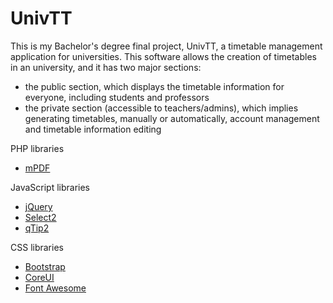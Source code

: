 # UnivTT

This is my Bachelor's degree final project, UnivTT, a timetable management application for universities. 
This software allows the creation of timetables in an university, and it has two major sections: 
- the public section, which displays the timetable information for everyone, including students and professors
- the private section (accessible to teachers/admins), which implies generating timetables, manually or automatically, account management and timetable information editing

PHP libraries
- [mPDF](https://mpdf.github.io/)

JavaScript libraries
- [jQuery](https://jquery.com/)
- [Select2](https://select2.org/)
- [qTip2](https://github.com/qTip2/qTip2)

CSS libraries
- [Bootstrap](https://getbootstrap.com/)
- [CoreUI](https://coreui.io/)
- [Font Awesome](https://fontawesome.com/)
